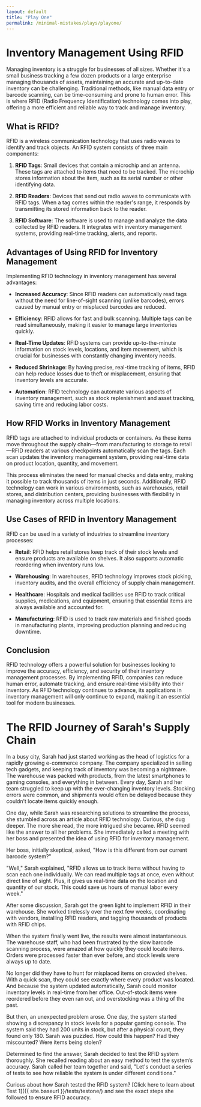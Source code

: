 ```yaml
---
layout: default
title: "Play One"
permalink: /minimal-mistakes/plays/playone/
---
```

# Inventory Management Using RFID

Managing inventory is a struggle for businesses of all sizes. Whether it's a small business tracking a few dozen products or a large enterprise managing thousands of assets, maintaining an accurate and up-to-date inventory can be challenging. Traditional methods, like manual data entry or barcode scanning, can be time-consuming and prone to human error. This is where RFID (Radio Frequency Identification) technology comes into play, offering a more efficient and reliable way to track and manage inventory.

## What is RFID?

RFID is a wireless communication technology that uses radio waves to identify and track objects. An RFID system consists of three main components:

1. **RFID Tags**: Small devices that contain a microchip and an antenna. These tags are attached to items that need to be tracked. The microchip stores information about the item, such as its serial number or other identifying data.
   
2. **RFID Readers**: Devices that send out radio waves to communicate with RFID tags. When a tag comes within the reader's range, it responds by transmitting its stored information back to the reader.

3. **RFID Software**: The software is used to manage and analyze the data collected by RFID readers. It integrates with inventory management systems, providing real-time tracking, alerts, and reports.

## Advantages of Using RFID for Inventory Management

Implementing RFID technology in inventory management has several advantages:

- **Increased Accuracy**: Since RFID readers can automatically read tags without the need for line-of-sight scanning (unlike barcodes), errors caused by manual entry or misplaced barcodes are reduced.
  
- **Efficiency**: RFID allows for fast and bulk scanning. Multiple tags can be read simultaneously, making it easier to manage large inventories quickly.

- **Real-Time Updates**: RFID systems can provide up-to-the-minute information on stock levels, locations, and item movement, which is crucial for businesses with constantly changing inventory needs.

- **Reduced Shrinkage**: By having precise, real-time tracking of items, RFID can help reduce losses due to theft or misplacement, ensuring that inventory levels are accurate.

- **Automation**: RFID technology can automate various aspects of inventory management, such as stock replenishment and asset tracking, saving time and reducing labor costs.

## How RFID Works in Inventory Management

RFID tags are attached to individual products or containers. As these items move throughout the supply chain—from manufacturing to storage to retail—RFID readers at various checkpoints automatically scan the tags. Each scan updates the inventory management system, providing real-time data on product location, quantity, and movement.

This process eliminates the need for manual checks and data entry, making it possible to track thousands of items in just seconds. Additionally, RFID technology can work in various environments, such as warehouses, retail stores, and distribution centers, providing businesses with flexibility in managing inventory across multiple locations.

## Use Cases of RFID in Inventory Management

RFID can be used in a variety of industries to streamline inventory processes:

- **Retail**: RFID helps retail stores keep track of their stock levels and ensure products are available on shelves. It also supports automatic reordering when inventory runs low.

- **Warehousing**: In warehouses, RFID technology improves stock picking, inventory audits, and the overall efficiency of supply chain management.

- **Healthcare**: Hospitals and medical facilities use RFID to track critical supplies, medications, and equipment, ensuring that essential items are always available and accounted for.

- **Manufacturing**: RFID is used to track raw materials and finished goods in manufacturing plants, improving production planning and reducing downtime.

## Conclusion

RFID technology offers a powerful solution for businesses looking to improve the accuracy, efficiency, and security of their inventory management processes. By implementing RFID, companies can reduce human error, automate tracking, and ensure real-time visibility into their inventory. As RFID technology continues to advance, its applications in inventory management will only continue to expand, making it an essential tool for modern businesses.

# The RFID Journey of Sarah's Supply Chain

In a busy city, Sarah had just started working as the head of logistics for a rapidly growing e-commerce company. The company specialized in selling tech gadgets, and keeping track of inventory was becoming a nightmare. The warehouse was packed with products, from the latest smartphones to gaming consoles, and everything in between. Every day, Sarah and her team struggled to keep up with the ever-changing inventory levels. Stocking errors were common, and shipments would often be delayed because they couldn’t locate items quickly enough.

One day, while Sarah was researching solutions to streamline the process, she stumbled across an article about RFID technology. Curious, she dug deeper. The more she read, the more intrigued she became. RFID seemed like the answer to all her problems. She immediately called a meeting with her boss and presented the idea of using RFID for inventory management.

Her boss, initially skeptical, asked, "How is this different from our current barcode system?"

"Well," Sarah explained, "RFID allows us to track items without having to scan each one individually. We can read multiple tags at once, even without direct line of sight. Plus, it gives us real-time data on the location and quantity of our stock. This could save us hours of manual labor every week."

After some discussion, Sarah got the green light to implement RFID in their warehouse. She worked tirelessly over the next few weeks, coordinating with vendors, installing RFID readers, and tagging thousands of products with RFID chips.

When the system finally went live, the results were almost instantaneous. The warehouse staff, who had been frustrated by the slow barcode scanning process, were amazed at how quickly they could locate items. Orders were processed faster than ever before, and stock levels were always up to date.

No longer did they have to hunt for misplaced items on crowded shelves. With a quick scan, they could see exactly where every product was located. And because the system updated automatically, Sarah could monitor inventory levels in real-time from her office. Out-of-stock items were reordered before they even ran out, and overstocking was a thing of the past.

But then, an unexpected problem arose. One day, the system started showing a discrepancy in stock levels for a popular gaming console. The system said they had 200 units in stock, but after a physical count, they found only 180. Sarah was puzzled. How could this happen? Had they miscounted? Were items being stolen?

Determined to find the answer, Sarah decided to test the RFID system thoroughly. She recalled reading about an easy method to test the system’s accuracy. Sarah called her team together and said, "Let's conduct a series of tests to see how reliable the system is under different conditions."

Curious about how Sarah tested the RFID system? [Click here to learn about Test 1]({{ site.baseurl }}/tests/testone/) and see the exact steps she followed to ensure RFID accuracy.

